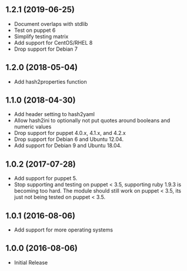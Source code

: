 ## 1.2.1 (2019-06-25)
- Document overlaps with stdlib
- Test on puppet 6
- Simplify testing matrix
- Add support for CentOS/RHEL 8
- Drop support for Debian 7

## 1.2.0 (2018-05-04)
- Add hash2properties function

## 1.1.0 (2018-04-30)
- Add header setting to hash2yaml
- Allow hash2ini to optionally not put quotes around booleans and numeric values
- Drop support for puppet 4.0.x, 4.1.x, and 4.2.x
- Drop support for Debian 6 and Ubuntu 12.04.
- Add support for Debian 9 and Ubuntu 18.04.

## 1.0.2 (2017-07-28)
- Add support for puppet 5.
- Stop supporting and testing on puppet < 3.5, supporting ruby 1.9.3 is becoming
  too hard. The module should still work on puppet < 3.5, its just not being
  tested on puppet < 3.5.

## 1.0.1 (2016-08-06)
- Add support for more operating systems

## 1.0.0 (2016-08-06)
- Initial Release

